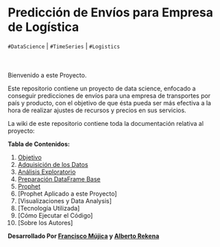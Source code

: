 # Predicción de Envíos para Empresa de Logística

`#DataScience` | `#TimeSeries` | `#Logistics`
<br></br>
<br></br>
Bienvenido a este Proyecto.

Este repositorio contiene un proyecto de data science, enfocado a conseguir predicciones de envíos para una empresa de transportes por país y producto, con el objetivo de que ésta pueda ser más efectiva a la hora de realizar ajustes de recursos y precios en sus servicios.

La wiki de este repositorio contiene toda la documentación relativa al proyecto:



**Tabla de Contenidos:**
1. [Objetivo](#objetivo)
2. [Adquisición de los Datos](#adquisicion-de-los-datos)
3. [Análisis Exploratorio](#analisis-exploratorio)
4. [Preparación DataFrame Base](#preparacion-dataframe-base)
5. [Prophet](#prophet)
6. [Prophet Aplicado a este Proyecto]
7. [Visualizaciones y Data Analysis]
8. [Tecnología Utilizada]
9. [Cómo Ejecutar el Código]
10. [Sobre los Autores]


**Desarrollado Por [Francisco Mújica](https://www.linkedin.com/in/francisco-m%C3%BAjica-de-la-mora-6ba816135/) y [Alberto Rekena](https://es.linkedin.com/in/albertorekena)**
